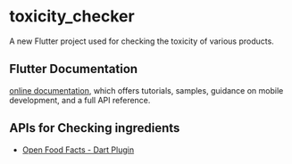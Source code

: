 # toxicity_checker

A new Flutter project used for checking the toxicity of various products.

## Flutter Documentation

[online documentation](https://flutter.dev/docs), which offers tutorials,
samples, guidance on mobile development, and a full API reference.

## APIs for Checking ingredients
* [Open Food Facts - Dart Plugin](https://github.com/openfoodfacts/openfoodfacts-dart/blob/master/DOCUMENTATION.md)
